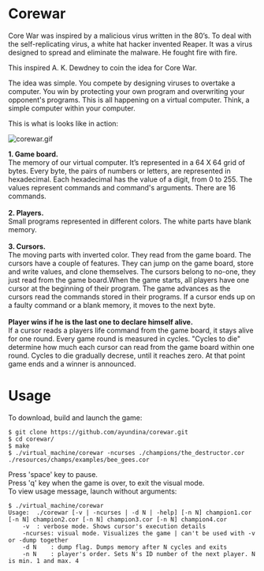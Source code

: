 # Corewar

Core War was inspired by a malicious virus written in the 80’s. To deal with the self-replicating virus, a white hat hacker invented Reaper. It was a virus designed to spread and eliminate the malware. He fought fire with fire.

This inspired A. K. Dewdney to coin the idea for Core War.

The idea was simple. You compete by designing viruses to overtake a computer. You win by protecting your own program and overwriting your opponent's programs. This is all happening on a virtual computer. Think, a simple computer within your computer.

This is what is looks like in action:

![corewar.gif](https://github.com/ayundina/corewar/blob/master/resources/gif/191115_1702_corewar.gif)

**1. Game board.**<br/>
The memory of our virtual computer. It’s represented in a 64 X 64 grid of bytes. Every byte, the pairs of numbers or letters, are represented in hexadecimal. Each hexadecimal has the value of a digit, from 0 to 255. The values represent commands and command's arguments. There are 16 commands.<br/>
<br/>
**2. Players.**<br/>
Small programs represented in different colors. The white parts have blank memory.<br/>
<br/>
**3. Cursors.**<br/>
The moving parts with inverted color. They read from the game board.
The cursors have a couple of features. They can jump on the game board, store and write values, and clone themselves. The cursors belong to no-one, they just read from the game board.When the game starts, all players have one cursor at the beginning of their program. The game advances as the cursors read the commands stored in their programs. If a cursor ends up on a faulty command or a blank memory, it moves to the next byte.
<br/>
<br/>
**Player wins if he is the last one to declare himself alive.**<br/>
If a cursor reads a players life command from the game board, it stays alive for one round. Every game round is measured in cycles. "Cycles to die" determine how much each cursor can read from the game board within one round. Cycles to die gradually decrese, until it reaches zero. At that point game ends and a winner is announced.

# Usage

To download, build and launch the game:

```
$ git clone https://github.com/ayundina/corewar.git
$ cd corewar/
$ make
$ ./virtual_machine/corewar -ncurses ./champions/the_destructor.cor ./resources/champs/examples/bee_gees.cor
```
Press 'space' key to pause.<br/>
Press 'q' key when the game is over, to exit the visual mode.<br/>
To view usage message, launch without arguments:
```
$ ./virtual_machine/corewar
Usage:	./corewar [-v | -ncurses | -d N | -help] [-n N] champion1.cor [-n N] champion2.cor [-n N] champion3.cor [-n N] champion4.cor
	-v	: verbose mode. Shows cursor's execution details
	-ncurses: visual mode. Visualizes the game | can't be used with -v or -dump together
	-d N	: dump flag. Dumps memory after N cycles and exits
	-n N	: player's order. Sets N's ID number of the next player. N is min. 1 and max. 4
```
